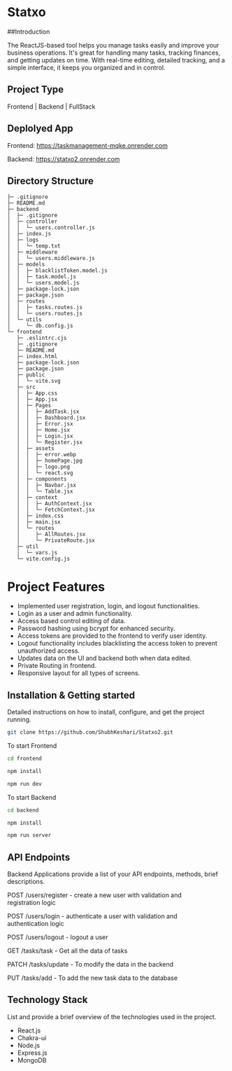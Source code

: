 # Statxo

##Introduction

The ReactJS-based tool helps you manage tasks easily and improve your business operations. It's great for handling many tasks, tracking finances, and getting updates on time. With real-time editing, detailed tracking, and a simple interface, it keeps you organized and in control.

## Project Type

Frontend | Backend | FullStack

## Deplolyed App

Frontend: https://taskmanagement-mqke.onrender.com

Backend: https://statxo2.onrender.com

## Directory Structure

```
├─ .gitignore
├─ README.md
├─ backend
│  ├─ .gitignore
│  ├─ controller
│  │  └─ users.controller.js
│  ├─ index.js
│  ├─ logs
│  │  └─ temp.txt
│  ├─ middleware
│  │  └─ users.middleware.js
│  ├─ models
│  │  ├─ blacklistToken.model.js
│  │  ├─ task.model.js
│  │  └─ users.model.js
│  ├─ package-lock.json
│  ├─ package.json
│  ├─ routes
│  │  ├─ tasks.routes.js
│  │  └─ users.routes.js
│  └─ utils
│     └─ db.config.js
└─ frontend
   ├─ .eslintrc.cjs
   ├─ .gitignore
   ├─ README.md
   ├─ index.html
   ├─ package-lock.json
   ├─ package.json
   ├─ public
   │  └─ vite.svg
   ├─ src
   │  ├─ App.css
   │  ├─ App.jsx
   │  ├─ Pages
   │  │  ├─ AddTask.jsx
   │  │  ├─ Dashboard.jsx
   │  │  ├─ Error.jsx
   │  │  ├─ Home.jsx
   │  │  ├─ Login.jsx
   │  │  └─ Register.jsx
   │  ├─ assets
   │  │  ├─ error.webp
   │  │  ├─ homePage.jpg
   │  │  ├─ logo.png
   │  │  └─ react.svg
   │  ├─ components
   │  │  ├─ Navbar.jsx
   │  │  └─ Table.jsx
   │  ├─ context
   │  │  ├─ AuthContext.jsx
   │  │  └─ FetchContext.jsx
   │  ├─ index.css
   │  ├─ main.jsx
   │  └─ routes
   │     ├─ AllRoutes.jsx
   │     └─ PrivateRoute.jsx
   ├─ util
   │  └─ vars.js
   └─ vite.config.js
```

# Project Features

- Implemented user registration, login, and logout functionalities.
- Login as a user and admin functionality.
- Access based control editing of data.
- Password hashing using bcrypt for enhanced security.
- Access tokens are provided to the frontend to verify user identity.
- Logout functionality includes blacklisting the access token to prevent unauthorized access.
- Updates data on the UI and backend both when data edited.
- Private Routing in frontend.
- Responsive layout for all types of screens.

  
## Installation & Getting started

Detailed instructions on how to install, configure, and get the project running.

```bash
git clone https://github.com/ShubhKeshari/Statxo2.git

```
To start Frontend

```bash
cd frontend

npm install

npm run dev

```
To start Backend

```bash
cd backend

npm install

npm run server
```

## API Endpoints

Backend Applications provide a list of your API endpoints, methods, brief descriptions.

<p>POST /users/register - create a new user with validation and registration logic</p>
<p>POST /users/login - authenticate a user with validation and authentication logic</p>
<p>POST /users/logout - logout a user</p>
<p>GET /tasks/task - Get all the data of tasks</p>
<p>PATCH /tasks/update - To modify the data in the backend</p>
<p>PUT /tasks/add - To add the new task data to the database</p>

## Technology Stack

List and provide a brief overview of the technologies used in the project.

- React.js
- Chakra-ui
- Node.js
- Express.js
- MongoDB
